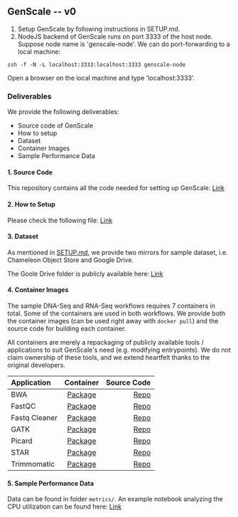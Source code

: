 ## GenScale -- v0

1. Setup GenScale by following instructions in SETUP.md. 
2. NodeJS backend of GenScale runs on port 3333 of the host node. Suppose node name is 'genscale-node'. We can do port-forwarding to a local machine:

`ssh -f -N -L localhost:3333:localhost:3333 genscale-node`

Open a browser on the local machine and type 'localhost:3333'. 

### Deliverables

We provide the following deliverables: 
- Source code of GenScale
- How to setup
- Dataset
- Container Images 
- Sample Performance Data

#### 1. Source Code

This repository contains all the code needed for setting up GenScale: [Link](https://github.com/martinluttap/genscale-staging)

#### 2. How to Setup

Please check the following file: [Link](https://github.com/martinluttap/genscale-staging/blob/main/SETUP.md)

#### 3. Dataset

As mentioned in [SETUP.md](https://github.com/martinluttap/genscale-staging/blob/main/SETUP.md), we provide two mirrors for sample dataset, i.e. Chameleon Object Store and Google Drive. 

The Goole Drive folder is publicly available here: [Link](https://drive.google.com/drive/folders/1STklmGT5RkU_b3_eJo3G-W8lFLL_dLNZ?usp=sharing)

#### 4. Container Images

The sample DNA-Seq and RNA-Seq workflows requires 7 containers in total. Some of the containers are used in both workflows. We provide both the container images (can be used right away with `docker pull`) and the source code for building each container. 

All containers are merely a repackaging of publicly available tools / applications to suit GenScale's need (e.g. modifying entrypoints). We do not claim ownership of these tools, and we extend heartfelt thanks to the original developers.  

| Application               |    Container   |   Source Code     |
| :----------------         | :------------: | -----------------:|
| BWA                       | [Package](https://github.com/martinluttap/sor24-bwa/pkgs/container/sor24-bwa)               | [Repo](https://github.com/martinluttap/sor24-bwa)             |
| FastQC                    |   [Package](https://github.com/martinluttap/sor24-fastqc/pkgs/container/sor24-fastqc)         | [Repo](https://github.com/martinluttap/sor24-fastqc)             |
| Fastq Cleaner             |  [Package](https://github.com/martinluttap/sor24-fastq_cleaner/pkgs/container/sor24-fastq_cleaner) | [Repo](https://github.com/martinluttap/sor24-fastq_cleaner)          |
| GATK                      |  [Package](https://github.com/martinluttap/sor24-gatk/pkgs/container/sor24-gatk)         | [Repo](https://github.com/martinluttap/sor24-gatk)             |
| Picard                    |  [Package](https://github.com/martinluttap/sor24-picard/pkgs/container/sor24-picard)         | [Repo](https://github.com/martinluttap/sor24-picard)             |
| STAR                      |  [Package](https://github.com/martinluttap/sor24-star/pkgs/container/sor24-star)         | [Repo](https://github.com/martinluttap/sor24-star)             |
| Trimmomatic               |  [Package](https://github.com/martinluttap/sor24-trimmomatic/pkgs/container/sor24-trimmomatic)         | [Repo](https://github.com/martinluttap/sor24-trimmomatic)             |

#### 5. Sample Performance Data

Data can be found in folder `metrics/`.
An example notebook analyzing the CPU utilization can be found here: [Link](https://github.com/martinluttap/genscale-staging/blob/main/metrics/genscale-sor24-dnaseq.ipynb) 